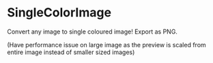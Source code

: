 # SingleColorImage

Convert any image to single coloured image! Export as PNG.

(Have performance issue on large image as the preview is scaled from entire image instead of smaller sized images)
